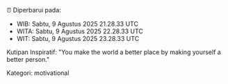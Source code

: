 ⏰ Diperbarui pada:
- WIB: Sabtu, 9 Agustus 2025 21.28.33 UTC
- WITA: Sabtu, 9 Agustus 2025 22.28.33 UTC
- WIT: Sabtu, 9 Agustus 2025 23.28.33 UTC

Kutipan Inspiratif:
"You make the world a better place by making yourself a better person."


Kategori: motivational

